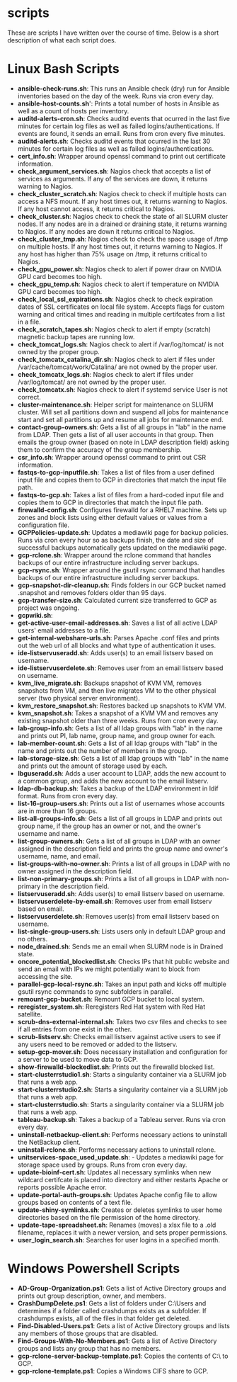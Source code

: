 # scripts
These are scripts I have written over the course of time. Below is a short description of what each script does.

# Linux Bash Scripts

* **ansible-check-runs.sh**: This runs an Ansible check (dry) run for Ansible inventories based on the day of the week. Runs via cron every day.
* **ansible-host-counts.sh**': Prints a total number of hosts in Ansible as well as a count of hosts per inventory.
* **auditd-alerts-cron.sh**: Checks auditd events that ocurred in the last five minutes for certain log files as well as failed logins/authentications. If events are found, it sends an email. Runs from cron every five minutes.
* **auditd-alerts.sh**: Checks auditd events that ocurred in the last 30 minutes for certain log files as well as failed logins/authentications.
* **cert_info.sh**: Wrapper around openssl command to print out certificate information.
* **check_argument_services.sh**: Nagios check that accepts a list of services as arguments. If any of the services are down, it returns warning to Nagios.
* **check_cluster_scratch.sh**: Nagios check to check if multiple hosts can access a NFS mount. If any host times out, it returns warning to Nagios. If any host cannot access, it returns critical to Nagios.
* **check_cluster.sh**: Nagios check to check the state of all SLURM cluster nodes. If any nodes are in a drained or draining state, it returns warning to Nagios. If any nodes are down it returns critical to Nagios.
* **check_cluster_tmp.sh**: Nagios check to check the space usage of /tmp on multiple hosts. If any host times out, it returns warning to Nagios. If any host has higher than 75% usage on /tmp, it returns critical to Nagios.
* **check_gpu_power.sh**: Nagios check to alert if power draw on NVIDIA GPU card becomes too high.
* **check_gpu_temp.sh**: Nagios check to alert if temperature on NVIDIA GPU card becomes too high.
* **check_local_ssl_expirations.sh**: Nagios check to check expiration dates of SSL certificates on local file system. Accepts flags for custom warning and critical times and reading in multiple certifcates from a list in a file.
* **check_scratch_tapes.sh**: Nagios check to alert if empty (scratch) magnetic backup tapes are running low.
* **check_tomcat_logs.sh**: Nagios check to alert if /var/log/tomcat/ is not owned by the proper group.
* **check_tomcatx_catalina_dir.sh**: Nagios check to alert if files under /var/cache/tomcat/work/Catalina/ are not owned by the proper user.
* **check_tomcatx_logs.sh**: Nagios check to alert if files under /var/log/tomcat/ are not owned by the proper user.
* **check_tomcatx.sh**: Nagios check to alert if systemd service User is not correct.
* **cluster-maintenance.sh**: Helper script for maintenance on SLURM cluster. Will set all partitions down and suspend all jobs for maintenance start and set all partitions up and resume all jobs for maintenance end.
* **contact-group-owners.sh**: Gets a list of all groups in "lab" in the name from LDAP. Then gets a list of all user accounts in that group. Then emails the group owner (based on note in LDAP description field) asking them to confirm the accuracy of the group membership.
* **csr_info.sh**: Wrapper around openssl command to print out CSR information.
* **fastqs-to-gcp-inputfile.sh**: Takes a list of files from a user defined input file and copies them to GCP in directories that match the input file path.
* **fastqs-to-gcp.sh**: Takes a list of files from a hard-coded input file and copies them to GCP in directories that match the input file path.
* **firewalld-config.sh**: Configures firewalld for a RHEL7 machine. Sets up zones and block lists using either default values or values from a configuration file.
* **GCPPolicies-update.sh**: Updates a mediawiki page for backup policies. Runs via cron every hour so as backups finish, the date and size of successful backups automatically gets updated on the mediawiki page.
* **gcp-rclone.sh**: Wrapper around the rclone command that handles backups of our entire infrastructure including server backups.
* **gcp-rsync.sh**:  Wrapper around the gsutil rsync command that handles backups of our entire infrastructure including server backups.
* **gcp-snapshot-dir-cleanup.sh**: Finds folders in our GCP bucket named .snapshot and removes folders older than 95 days.
* **gcp-transfer-size.sh**: Calculated current size transferred to GCP as project was ongoing.
* **gcpwiki.sh**: 
* **get-active-user-email-addresses.sh**: Saves a list of all active LDAP users' email addresses to a file.
* **get-internal-webshare-urls.sh**: Parses Apache .conf files and prints out the web url of all <Directory> blocks and what type of authentication it uses.
* **ide-listservuseradd.sh**: Adds user(s) to an email listserv based on username.
* **ide-listservuserdelete.sh**: Removes user from an email listserv based on username.
* **kvm_live_migrate.sh**: Backups snapshot of KVM VM, removes snapshots from VM, and then live migrates VM to the other physical server (two physical server environment).
* **kvm_restore_snapshot.sh**: Restores backed up snapshots to KVM VM.
* **kvm_snapshot.sh**: Takes a snapshot of a KVM VM and removes any existing snapshot older than three weeks. Runs from cron every day.
* **lab-group-info.sh**: Gets a list of all ldap groups with "lab" in the name and prints out PI, lab name, group name, and group owner for each.
* **lab-member-count.sh**: Gets a list of all ldap groups with "lab" in the name and prints out the number of members in the group.
* **lab-storage-size.sh**: Gets a list of all ldap groups with "lab" in the name and prints out the amount of storage used by each.
* **lbguseradd.sh**: Adds a user account to LDAP, adds the new account to a common group, and adds the new account to the email listserv.
* **ldap-db-backup.sh**: Takes a backup of the LDAP environment in ldif format. Runs from cron every day.
* **list-16-group-users.sh**: Prints out a list of usernames whose accounts are in more than 16 groups.
* **list-all-groups-info.sh**: Gets a list of all groups in LDAP and prints out group name, if the group has an owner or not, and the owner's username and name.
* **list-group-owners.sh**: Gets a list of all groups in LDAP with an owner assigned in the description field and prints the group name and owner's username, name, and email.
* **list-groups-with-no-owner.sh**: Prints a list of all groups in LDAP with no owner assigned in the description field.
* **list-non-primary-groups.sh**: Prints a list of all groups in LDAP with non-primary in the description field.
* **listservuseradd.sh**: Adds user(s) to email listserv based on username.
* **listservuserdelete-by-email.sh**: Removes user from email listserv based on email.
* **listservuserdelete.sh**: Removes user(s) from email listserv based on username.
* **list-single-group-users.sh**: Lists users only in default LDAP group and no others.
* **node_drained.sh**: Sends me an email when SLURM node is in Drained state.
* **oncore_potential_blockedlist.sh**: Checks IPs that hit public website and send an email with IPs we might potentially want to block from accessing the site.
* **parallel-gcp-local-rsync.sh**: Takes an input path and kicks off multiple gsutil rsync commands to sync subfolders in parallel.
* **remount-gcp-bucket.sh**: Remount GCP bucket to local system.
* **reregister_system.sh**: Reregisters Red Hat system with Red Hat satellite.
* **scrub-dns-external-internal.sh**: Takes two csv files and checks to see if all entries from one exist in the other.
* **scrub-listserv.sh**: Checks email listserv against active users to see if any users need to be removed or added to the listserv.
* **setup-gcp-mover.sh**: Does necessary installation and configuration for a server to be used to move data to GCP.
* **show-firewalld-blockedlist.sh**: Prints out the firewalld blocked list.
* **start-clusterrstudio1.sh**: Starts a singularity container via a SLURM job that runs a web app.
* **start-clusterrstudio2.sh**: Starts a singularity container via a SLURM job that runs a web app.
* **start-clusterrstudio.sh**: Starts a singularity container via a SLURM job that runs a web app.
* **tableau-backup.sh**: Takes a backup of a Tableau server. Runs via cron every day.
* **uninstall-netbackup-client.sh**: Performs necessary actions to uninstall the NetBackup client.
* **uninstall-rclone.sh**: Performs necessary actions to uninstall rclone.
* **unitservices-space_used_update.sh**: - Updates a mediawiki page for storage space used by groups. Runs from cron every day.
* **update-bioinf-cert.sh**: Updates all necessary symlinks when new wildcard certifcate is placed into directory and either restarts Apache or reports possible Apache error.
* **update-portal-auth-groups.sh**: Updates Apache config file to allow groups based on contents of a text file.
* **update-shiny-symlinks.sh**: Creates or deletes symlinks to user home directories based on the file permission of the home directory.
* **update-tape-spreadsheet.sh**: Renames (moves) a xlsx file to a .old filename, replaces it with a newer version, and sets proper permissions.
* **user_login_search.sh**: Searches for user logins in a specified month.

# Windows Powershell Scripts
* **AD-Group-Organization.ps1**: Gets a list of Active Directory groups and prints out group description, owner, and members.
* **CrashDumpDelete.ps1**: Gets a list of folders under C:\Users and determines if a folder called crashdumps exists as a subfolder. If crashdumps exists, all of the files in that folder get deleted.
* **Find-Disabled-Users.ps1**: Gets a list of Active Directory groups and lists any members of those groups that are disabled.
* **Find-Groups-With-No-Members.ps1**: Gets a list of Active Directory groups and lists any group that has no members.
* **gcp-rclone-server-backup-template.ps1**: Copies the contents of C:\ to GCP.
* **gcp-rclone-template.ps1**: Copies a Windows CIFS share to GCP.

